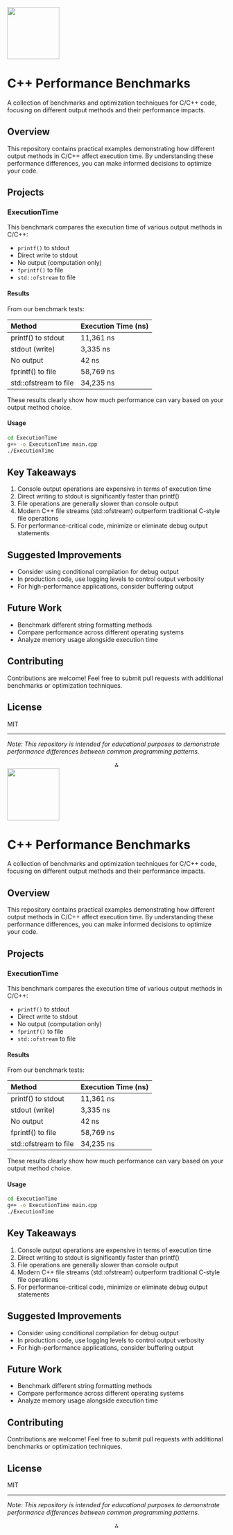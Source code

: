 <img src="https://r2cdn.perplexity.ai/pplx-full-logo-primary-dark%402x.png" class="logo" width="120"/>

# C++ Performance Benchmarks

A collection of benchmarks and optimization techniques for C/C++ code, focusing on different output methods and their performance impacts.

## Overview

This repository contains practical examples demonstrating how different output methods in C/C++ affect execution time. By understanding these performance differences, you can make informed decisions to optimize your code.

## Projects

### ExecutionTime

This benchmark compares the execution time of various output methods in C/C++:

- `printf()` to stdout
- Direct write to stdout
- No output (computation only)
- `fprintf()` to file
- `std::ofstream` to file


#### Results

From our benchmark tests:


| Method | Execution Time (ns) |
| :-- | :-- |
| printf() to stdout | 11,361 ns |
| stdout (write) | 3,335 ns |
| No output | 42 ns |
| fprintf() to file | 58,769 ns |
| std::ofstream to file | 34,235 ns |

These results clearly show how much performance can vary based on your output method choice.

#### Usage

```bash
cd ExecutionTime
g++ -o ExecutionTime main.cpp
./ExecutionTime
```


## Key Takeaways

1. Console output operations are expensive in terms of execution time
2. Direct writing to stdout is significantly faster than printf()
3. File operations are generally slower than console output
4. Modern C++ file streams (std::ofstream) outperform traditional C-style file operations
5. For performance-critical code, minimize or eliminate debug output statements

## Suggested Improvements

- Consider using conditional compilation for debug output
- In production code, use logging levels to control output verbosity
- For high-performance applications, consider buffering output


## Future Work

- Benchmark different string formatting methods
- Compare performance across different operating systems
- Analyze memory usage alongside execution time


## Contributing

Contributions are welcome! Feel free to submit pull requests with additional benchmarks or optimization techniques.

## License

MIT

---

*Note: This repository is intended for educational purposes to demonstrate performance differences between common programming patterns.*

<div style="text-align: center">⁂</div>

[^1]: Screenshot-from-2025-05-01-20-43-21.jpg
<img src="https://r2cdn.perplexity.ai/pplx-full-logo-primary-dark%402x.png" class="logo" width="120"/>

# C++ Performance Benchmarks

A collection of benchmarks and optimization techniques for C/C++ code, focusing on different output methods and their performance impacts.

## Overview

This repository contains practical examples demonstrating how different output methods in C/C++ affect execution time. By understanding these performance differences, you can make informed decisions to optimize your code.

## Projects

### ExecutionTime

This benchmark compares the execution time of various output methods in C/C++:

- `printf()` to stdout
- Direct write to stdout
- No output (computation only)
- `fprintf()` to file
- `std::ofstream` to file


#### Results

From our benchmark tests:


| Method | Execution Time (ns) |
| :-- | :-- |
| printf() to stdout | 11,361 ns |
| stdout (write) | 3,335 ns |
| No output | 42 ns |
| fprintf() to file | 58,769 ns |
| std::ofstream to file | 34,235 ns |

These results clearly show how much performance can vary based on your output method choice.

#### Usage

```bash
cd ExecutionTime
g++ -o ExecutionTime main.cpp
./ExecutionTime
```


## Key Takeaways

1. Console output operations are expensive in terms of execution time
2. Direct writing to stdout is significantly faster than printf()
3. File operations are generally slower than console output
4. Modern C++ file streams (std::ofstream) outperform traditional C-style file operations
5. For performance-critical code, minimize or eliminate debug output statements

## Suggested Improvements

- Consider using conditional compilation for debug output
- In production code, use logging levels to control output verbosity
- For high-performance applications, consider buffering output


## Future Work

- Benchmark different string formatting methods
- Compare performance across different operating systems
- Analyze memory usage alongside execution time


## Contributing

Contributions are welcome! Feel free to submit pull requests with additional benchmarks or optimization techniques.

## License

MIT

---

*Note: This repository is intended for educational purposes to demonstrate performance differences between common programming patterns.*

<div style="text-align: center">⁂</div>

[^1]: Screenshot-from-2025-05-01-20-43-21.jpg
